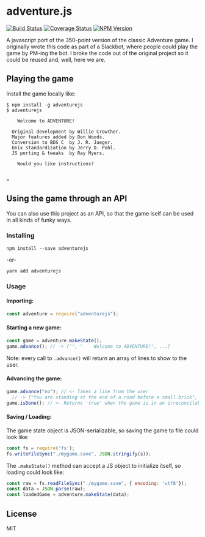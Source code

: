 # adventure.js

[![Build Status](https://travis-ci.org/raydog/adventure.js.svg?branch=master)](https://travis-ci.org/raydog/adventure.js) [![Coverage Status](https://coveralls.io/repos/github/raydog/adventure.js/badge.svg?branch=master)](https://coveralls.io/github/raydog/adventure.js?branch=master) [![NPM Version](https://img.shields.io/npm/v/adventure.js.svg)](https://www.npmjs.com/package/adventure.js)

A javascript port of the 350-point version of the classic Adventure game. I originally wrote this code as part of a Slackbot, where people could play the game by PM-ing the bot. I broke the code out of the original project so it could be reused and, well, here we are.

## Playing the game

Install the game locally like:

```
$ npm install -g adventurejs
$ adventurejs

    Welcome to ADVENTURE!

  Original development by Willie Crowther.
  Major features added by Don Woods.
  Conversion to BDS C  by J. R. Jaeger.
  Unix standardization by Jerry D. Pohl.
  JS porting & tweaks  by Ray Myers.

    Would you like instructions?


>
```

## Using the game through an API

You can also use this project as an API, so that the game iself can be used in all kinds of funky ways.

### Installing
`npm install --save adventurejs`

-or-

`yarn add adventurejs`

### Usage

#### Importing:
```javascript
const adventure = require("adventurejs");
```

#### Starting a new game:
```javascript
const game = adventure.makeState();
game.advance(); // -> ["", "    Welcome to ADVENTURE!", ...]
```

Note: every call to `.advance()` will return an array of lines to show to the user.

#### Advancing the game:
```javascript
game.advance("no"); // <- Takes a line from the user
  // -> ["You are standing at the end of a road before a small brick", ...]
game.isDone(); // <- Returns 'true' when the game is in an irreconcilable game-over state.
```

#### Saving / Loading:

The game state object is JSON-serializable, so saving the game to file could look like:
```javascript
const fs = require('fs');
fs.writeFileSync("./mygame.save", JSON.stringify(s));
```

The `.makeState()` method can accept a JS object to initialize itself, so loading could look like:

```javascript
const raw = fs.readFileSync("./mygame.save", { encoding: 'utf8'});
const data = JSON.parse(raw);
const loadedGame = adventure.makeState(data);
```

## License
MIT
